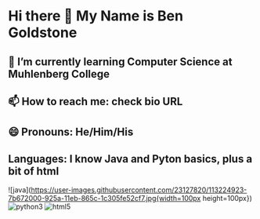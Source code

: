 # Hi there 👋 My Name is Ben Goldstone
## 🌱 I’m currently learning Computer Science at Muhlenberg College
## 📫 How to reach me: check bio URL
## 😄 Pronouns: He/Him/His
## Languages: I know Java and Pyton basics, plus a bit of html
![java](https://user-images.githubusercontent.com/23127820/113224923-7b672000-925a-11eb-865c-1c305fe52cf7.jpg{width=100px height=100px})
![python3](https://user-images.githubusercontent.com/23127820/113224780-275c3b80-925a-11eb-9072-680dbf2cd9ae.png)
![html5](https://user-images.githubusercontent.com/23127820/113224883-65f1f600-925a-11eb-8438-4a5a7957f31f.png)




<!--
**bgoldstone/bgoldstone** is a ✨ _special_ ✨ repository because its `README.md` (this file) appears on your GitHub profile.

Here are some ideas to get you started:

- 🔭 I’m currently working on ...
- 👯 I’m looking to collaborate on ...
- 🤔 I’m looking for help with ...
- 💬 Ask me about ...
- ⚡ Fun fact: ...
-->
